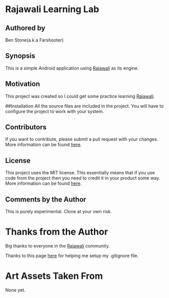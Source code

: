 # Rajawali Learning Lab
## Authored by
Ben Stone(a.k.a Farshooter)

## Synopsis
This is a simple Android application using [Rajawali](https://github.com/Rajawali/Rajawali) as its engine.

## Motivation
This project was created so I could get some practice learning [Rajawali](https://github.com/Rajawali/Rajawali).

##Installation
All the source files are included in the project. You will have to configure the project to work with your system. 

## Contributors 
If you want to contribute, please submit a pull request with your changes. More information can be found [here](https://help.github.com/articles/using-pull-requests/).

## License
This project uses the MIT license. This essentially means that if you use code from the project then you need to credit it in your product some way. More information can be found [here](http://choosealicense.com/).

## Comments by the Author
This is purely experimental. Clone at your own risk.

# Thanks from the Author
Big thanks to everyone in the [Rajawali](https://github.com/Rajawali/Rajawali) community. 

Thanks to this page [here](https://github.com/github/gitignore/blob/master/Global/OSX.gitignore) for helping me setup my .gitignore file.

# Art Assets Taken From
None yet.